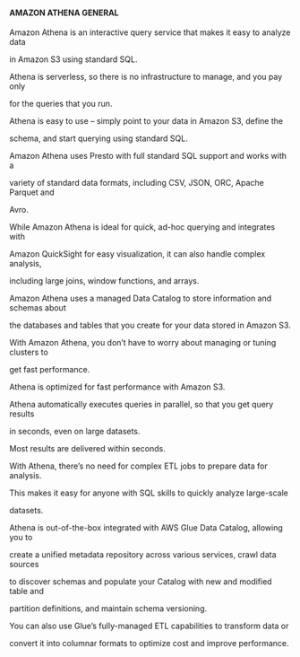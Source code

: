 #### AMAZON ATHENA GENERAL


Amazon Athena is an interactive query service that makes it easy to analyze data

in Amazon S3 using standard SQL.


Athena is serverless, so there is no infrastructure to manage, and you pay only

for the queries that you run.


Athena is easy to use – simply point to your data in Amazon S3, define the

schema, and start querying using standard SQL.


Amazon Athena uses Presto with full standard SQL support and works with a

variety of standard data formats, including CSV, JSON, ORC, Apache Parquet and

Avro.


While Amazon Athena is ideal for quick, ad-hoc querying and integrates with

Amazon QuickSight for easy visualization, it can also handle complex analysis,

including large joins, window functions, and arrays.


Amazon Athena uses a managed Data Catalog to store information and schemas about

the databases and tables that you create for your data stored in Amazon S3.


With Amazon Athena, you don’t have to worry about managing or tuning clusters to

get fast performance.


Athena is optimized for fast performance with Amazon S3.


Athena automatically executes queries in parallel, so that you get query results

in seconds, even on large datasets.


Most results are delivered within seconds.


With Athena, there’s no need for complex ETL jobs to prepare data for analysis.


This makes it easy for anyone with SQL skills to quickly analyze large-scale

datasets.


Athena is out-of-the-box integrated with AWS Glue Data Catalog, allowing you to

create a unified metadata repository across various services, crawl data sources

to discover schemas and populate your Catalog with new and modified table and

partition definitions, and maintain schema versioning.


You can also use Glue’s fully-managed ETL capabilities to transform data or

convert it into columnar formats to optimize cost and improve performance.

